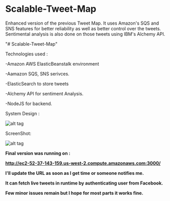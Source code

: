 # Scalable-Tweet-Map
Enhanced version of the previous Tweet Map. It uses Amazon's SQS and SNS features for better reliability as well as better control over the tweets. Sentimental analysis is also done on those tweets using IBM's Alchemy API.

"# Scalable-Tweet-Map"

Technologies used : 

-Amazon AWS ElasticBeanstalk environment

-Aamazon SQS, SNS serivces.

-ElasticSearch to store tweets

-Alchemy API for sentiment Analysis.

-NodeJS for backend.

System Design :

![alt tag](http://i.imgur.com/ouIDUJT.png)

ScreenShot:

![alt tag](http://i.imgur.com/s4rSXvi.gif)

<b>Final version was running on :

http://ec2-52-37-143-159.us-west-2.compute.amazonaws.com:3000/

I'll update the URL as soon as I get time or someone notifies me.

It can fetch live tweets in runtime by authenticating user from Facebook.

Few minor issues remain but I hope for most parts it works fine.
